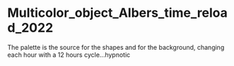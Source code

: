 # Multicolor_object_Albers_time_reload_2022
The palette is the source for the shapes and for the background, changing each hour with a 12 hours cycle...hypnotic
